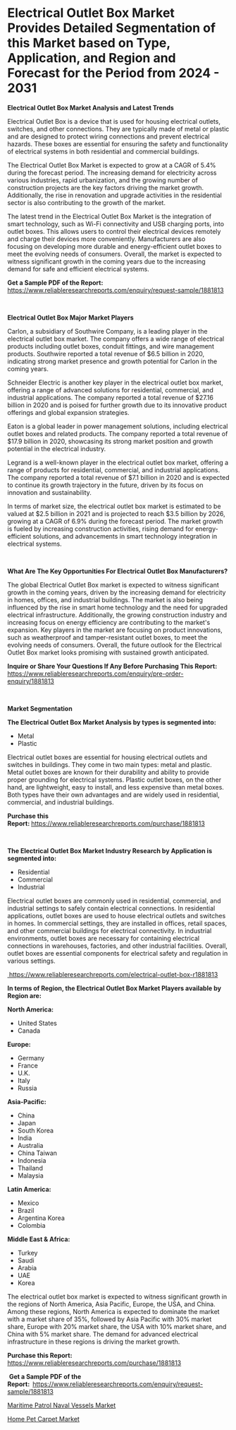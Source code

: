 <p><h1>Electrical Outlet Box Market Provides Detailed Segmentation of this Market based on Type, Application, and Region and Forecast for the Period from 2024 - 2031</h1></p><p><strong>Electrical Outlet Box Market Analysis and Latest Trends</strong></p>
<p><p>Electrical Outlet Box is a device that is used for housing electrical outlets, switches, and other connections. They are typically made of metal or plastic and are designed to protect wiring connections and prevent electrical hazards. These boxes are essential for ensuring the safety and functionality of electrical systems in both residential and commercial buildings.</p><p>The Electrical Outlet Box Market is expected to grow at a CAGR of 5.4% during the forecast period. The increasing demand for electricity across various industries, rapid urbanization, and the growing number of construction projects are the key factors driving the market growth. Additionally, the rise in renovation and upgrade activities in the residential sector is also contributing to the growth of the market.</p><p>The latest trend in the Electrical Outlet Box Market is the integration of smart technology, such as Wi-Fi connectivity and USB charging ports, into outlet boxes. This allows users to control their electrical devices remotely and charge their devices more conveniently. Manufacturers are also focusing on developing more durable and energy-efficient outlet boxes to meet the evolving needs of consumers. Overall, the market is expected to witness significant growth in the coming years due to the increasing demand for safe and efficient electrical systems.</p></p>
<p><strong>Get a Sample PDF of the Report:&nbsp;</strong> <a href="https://www.reliableresearchreports.com/enquiry/request-sample/1881813">https://www.reliableresearchreports.com/enquiry/request-sample/1881813</a></p>
<p>&nbsp;</p>
<p><strong>Electrical Outlet Box Major Market Players</strong></p>
<p><p>Carlon, a subsidiary of Southwire Company, is a leading player in the electrical outlet box market. The company offers a wide range of electrical products including outlet boxes, conduit fittings, and wire management products. Southwire reported a total revenue of $6.5 billion in 2020, indicating strong market presence and growth potential for Carlon in the coming years.</p><p>Schneider Electric is another key player in the electrical outlet box market, offering a range of advanced solutions for residential, commercial, and industrial applications. The company reported a total revenue of $27.16 billion in 2020 and is poised for further growth due to its innovative product offerings and global expansion strategies.</p><p>Eaton is a global leader in power management solutions, including electrical outlet boxes and related products. The company reported a total revenue of $17.9 billion in 2020, showcasing its strong market position and growth potential in the electrical industry.</p><p>Legrand is a well-known player in the electrical outlet box market, offering a range of products for residential, commercial, and industrial applications. The company reported a total revenue of $7.1 billion in 2020 and is expected to continue its growth trajectory in the future, driven by its focus on innovation and sustainability.</p><p>In terms of market size, the electrical outlet box market is estimated to be valued at $2.5 billion in 2021 and is projected to reach $3.5 billion by 2026, growing at a CAGR of 6.9% during the forecast period. The market growth is fueled by increasing construction activities, rising demand for energy-efficient solutions, and advancements in smart technology integration in electrical systems.</p></p>
<p>&nbsp;</p>
<p><strong>What Are The Key Opportunities For Electrical Outlet Box Manufacturers?</strong></p>
<p><p>The global Electrical Outlet Box market is expected to witness significant growth in the coming years, driven by the increasing demand for electricity in homes, offices, and industrial buildings. The market is also being influenced by the rise in smart home technology and the need for upgraded electrical infrastructure. Additionally, the growing construction industry and increasing focus on energy efficiency are contributing to the market's expansion. Key players in the market are focusing on product innovations, such as weatherproof and tamper-resistant outlet boxes, to meet the evolving needs of consumers. Overall, the future outlook for the Electrical Outlet Box market looks promising with sustained growth anticipated.</p></p>
<p><strong>Inquire or Share Your Questions If Any Before Purchasing This Report:</strong> <a href="https://www.reliableresearchreports.com/enquiry/pre-order-enquiry/1881813">https://www.reliableresearchreports.com/enquiry/pre-order-enquiry/1881813</a></p>
<p>&nbsp;</p>
<p><strong>Market Segmentation</strong></p>
<p><strong>The Electrical Outlet Box Market Analysis by types is segmented into:</strong></p>
<p><ul><li>Metal</li><li>Plastic</li></ul></p>
<p><p>Electrical outlet boxes are essential for housing electrical outlets and switches in buildings. They come in two main types: metal and plastic. Metal outlet boxes are known for their durability and ability to provide proper grounding for electrical systems. Plastic outlet boxes, on the other hand, are lightweight, easy to install, and less expensive than metal boxes. Both types have their own advantages and are widely used in residential, commercial, and industrial buildings.</p></p>
<p><strong>Purchase this Report:&nbsp;</strong><a href="https://www.reliableresearchreports.com/purchase/1881813">https://www.reliableresearchreports.com/purchase/1881813</a></p>
<p>&nbsp;</p>
<p><strong>The Electrical Outlet Box Market Industry Research by Application is segmented into:</strong></p>
<p><ul><li>Residential</li><li>Commercial</li><li>Industrial</li></ul></p>
<p><p>Electrical outlet boxes are commonly used in residential, commercial, and industrial settings to safely contain electrical connections. In residential applications, outlet boxes are used to house electrical outlets and switches in homes. In commercial settings, they are installed in offices, retail spaces, and other commercial buildings for electrical connectivity. In industrial environments, outlet boxes are necessary for containing electrical connections in warehouses, factories, and other industrial facilities. Overall, outlet boxes are essential components for electrical safety and regulation in various settings.</p></p>
<p><a href="https://www.reliableresearchreports.com/electrical-outlet-box-r1881813">&nbsp;https://www.reliableresearchreports.com/electrical-outlet-box-r1881813</a></p>
<p><strong>In terms of Region, the Electrical Outlet Box Market Players available by Region are:</strong></p>
<p>
    <p> <strong> North America: </strong>
        <ul>
            <li>United States</li>
            <li>Canada</li>
        </ul>
        </p> 
    <p> <strong> Europe: </strong>
        <ul>
            <li>Germany</li>
            <li>France</li>
            <li>U.K.</li>
            <li>Italy</li>
            <li>Russia</li>
        </ul>
        </p> 
    <p> <strong> Asia-Pacific: </strong>
        <ul>
            <li>China</li>
            <li>Japan</li>
            <li>South Korea</li>
            <li>India</li>
            <li>Australia</li>
            <li>China Taiwan</li>
            <li>Indonesia</li>
            <li>Thailand</li>
            <li>Malaysia</li>
        </ul>
        </p> 
    <p> <strong> Latin America: </strong>
        <ul>
            <li>Mexico</li>
            <li>Brazil</li>
            <li>Argentina Korea</li>
            <li>Colombia</li>
        </ul>
        </p> 
    <p> <strong> Middle East & Africa: </strong>
        <ul>
            <li>Turkey</li>
            <li>Saudi</li>
            <li>Arabia</li>
            <li>UAE</li>
            <li>Korea</li>
        </ul>
    </p>
    </p>
<p><p>The electrical outlet box market is expected to witness significant growth in the regions of North America, Asia Pacific, Europe, the USA, and China. Among these regions, North America is expected to dominate the market with a market share of 35%, followed by Asia Pacific with 30% market share, Europe with 20% market share, the USA with 10% market share, and China with 5% market share. The demand for advanced electrical infrastructure in these regions is driving the market growth.</p></p>
<p><strong>Purchase this Report: </strong><a href="https://www.reliableresearchreports.com/purchase/1881813">https://www.reliableresearchreports.com/purchase/1881813</a></p>
<p>&nbsp;<strong>Get a Sample PDF of the Report:&nbsp;&nbsp;</strong><a href="https://www.reliableresearchreports.com/enquiry/request-sample/1881813">https://www.reliableresearchreports.com/enquiry/request-sample/1881813</a></p>
<p><strong></strong></p>
<p><p><a href="https://view.publitas.com/reportprime-1/maritime-patrol-naval-vessels-market-global-market-insights-and-sales-trends-2024-to-2031/">Maritime Patrol Naval Vessels Market</a></p><p><a href="https://github.com/keithsutherland8067/Market-Research-Report-List-1/blob/main/home-pet-carpet-market.md">Home Pet Carpet Market</a></p></p>